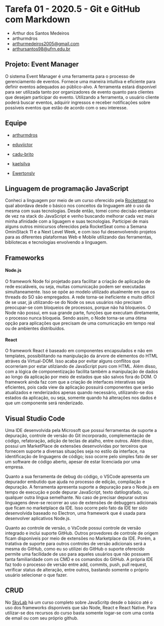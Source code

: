 # Tarefa 01 - 2020.5 - Git e GitHub com Markdown

 * Arthur dos Santos Medeiros
 * arthurmdros
 * arthurmedeiros2005@gmail.com
 * arthursantos98@ufrn.edu.br
 

## Projeto: Event Manager

O sistema Event Manager é uma ferramenta para o processo de gerenciamento de eventos. Fornece uma maneira intuitiva e eficiente para definir eventos adequados ao público-alvo. A ferramenta estará disponível para ser utilizada tanto por organizadores de evento quanto para clientes que desejam participar do evento. Utilizando a ferramenta, o usuário cliente poderá buscar eventos, adquirir ingressos e receber notificações sobre possíveis eventos que estão de acordo com o seu interesse.

## Equipe
   - [arthurmdros](https://nodejs.org/en/download/)
   + [eduviictor](https://github.com/eduviictor)
   - [cadu-brito](https://github.com/cadu-brito)
   + [kaelsilva](https://github.com/kaelsilva)
   - [Ewertonslv](https://github.com/Ewertonslv)

## Linguagem de programação JavaScript

Conheci a linguagem por meio de um curso oferecido pela [Rocketseat](https://github.com/Rocketseat) no qual abordava desde o básico nos conceitos da linguagem até o uso da mesma com suas tecnologias. Desde então, tomei como decisão embarcar de vez na stack do JavaScript e venho buscando melhorar cada vez mais minha afinidade com a liguagem e suas tecnologias. Participei de mais alguns outros minicursos oferecidos pela RocketSeat como a Semana OminiStack 11 e a Next Level Week, e com isso fui desenvolvendo projetos para as diferentes plataformas Web e Mobile utilizando das ferramentas, bibliotecas e tecnologias envolvendo a linguagem.

## Frameworks

#### Node.js

O framework Node foi projetado para facilitar a criação de aplicação de rede escaláveis, ou seja, muitas comunicação podem ser executadas simultaneamente. Isso se opõe ao modelo utilizado atualmente em que os threads do SO são empregados. A rede torna-se ineficiente e muito difícil de se usar, já utilizando-se do Node os seus usuários não precisam preocupar-se com bloqueios de processos, porque não há bloqueios. O Node não possui, em sua grande parte, funções que executam diretamente, o processo nunca bloqueia. Sendo assim, o Node torna-se uma ótima opção para aplicações que precisam de uma comunicação em tempo real ou de ambientes distribuídos.

#### React

O framework React é baseado em componentes encapsulados e não em templates, possibilitando na manipulação da árvore de elementos do HTML  atráves da Virtual-DOM. Isso acaba por evitar alguns conflitos que ocorreriam por estar utilziando de JavaScript puro com HTML. Além disso, com a lógica de componentização facilita também a manipulação de dados ao longo da aplicação por meio de estados que são salvos fora do DOM. O framework ainda faz com que a criação de interfaces interativas seja eficientes, pois cada view da aplicação possuirá componentes que serão atualizados e renderizados apenas quando necessário, utilizando-se dos estados da aplicação, ou seja, somente quando há alterações nos dados é que um componente será renderizado.

## Visual Studio Code

Uma IDE desenvolvida pela Microsoft que possui ferramentas de suporte a depuração, controle de versão do Git incorporado, complementação de código, refatoração, adição de teclas de atalho, entre outros. Além disso, possui um MarketPlace de extensões desenvolvidas por terceiros que fornecem suporte a diversas situações seja no estilo da interface, na identificação de linguagens de código; isso ocorre pelo simples fato de ser um software de código aberto, apesar de estar licenciada por uma empresa.

Quanto a sua ferramenta de debug do código, o VSCode apresenta um depurador embutido que ajuda no processo de edição, compilação e depuração. A ferramenta apresenta suporte a depuração para o Node.js em tempo de execução e pode depurar JavaScript, texto datilografado, ou qualquer outra língua semelhante. No caso de precisar depurar outras linguagens deve-se recorrer ao uso de extensões de debuggers adicionais que ficam no marketplace da IDE. Isso ocorre pelo fato da IDE ter sido desenvolvida baseado no Electron, uma framework que é usada para desenvolver aplicativos Node.js.

Quanto ao controle de versão, o VsCode possui controle de versão integrado e inclui suporte GitHub. Outros provedores de controle de origem ficam disponíveis por meio de extensões no Marketplace da IDE. Porém, a tratativa de suporte para outros controles de versão adicionais será a mesma do GitHub, como eu so utilizei do GitHub o suporte oferecido permite uma facilidade de uso para aqueles usuários que não possuem tanta familiaridade com os CMD e os comandos do GitHub. A própria IDE faz todo o processo de versão entre add, commits, push, pull request, verificar status de alteração, entre outros, bastando somente o próprio usuário selecionar o que fazer.


## CRUD

No [SkyLab](https://skylab.rocketseat.com.br/) há um curso completo sobre JavaScritp desde o básico até o uso dos frameworks disponíveis que são Node, React e React Native. Para utilizar-se dos recursos do curso basta somente logar-se com uma conta de email ou com seu próprio github.

